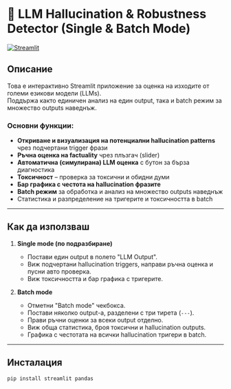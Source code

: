 # 🤖 LLM Hallucination & Robustness Detector (Single & Batch Mode)

[![Streamlit](https://img.shields.io/badge/Streamlit-App-green)](https://share.streamlit.io/epaunova/llm-hallucination-detector/main/hallucination_app.py)

## Описание

Това е интерактивно Streamlit приложение за оценка на изходите от големи езикови модели (LLMs).  
Поддържа както единичен анализ на един output, така и batch режим за множество outputs наведнъж.

### Основни функции:

- **Откриване и визуализация на потенциални hallucination patterns** чрез подчертани trigger фрази  
- **Ръчна оценка на factuality** чрез плъзгач (slider)  
- **Автоматична (симулирана) LLM оценка** с бутон за бърза диагностика  
- **Токсичност** – проверка за токсични и обидни думи  
- **Бар графика с честота на hallucination фразите**  
- **Batch режим** за обработка и анализ на множество outputs наведнъж  
- Статистика и разпределение на тригерите и токсичността в batch  

---

## Как да използваш

1. **Single mode (по подразбиране)**  
   - Постави един output в полето "LLM Output".  
   - Виж подчертани hallucination triggers, направи ръчна оценка и пусни авто проверка.  
   - Виж токсичността и бар графика с тригерите.  

2. **Batch mode**  
   - Отметни "Batch mode" чекбокса.  
   - Постави няколко output-а, разделени с три тирета (`---`).  
   - Прави ръчни оценки за всеки output отделно.  
   - Виж обща статистика, броя токсични и hallucination outputs.  
   - Графика с честотата на всички hallucination тригери в batch.  

---

## Инсталация

```bash
pip install streamlit pandas
